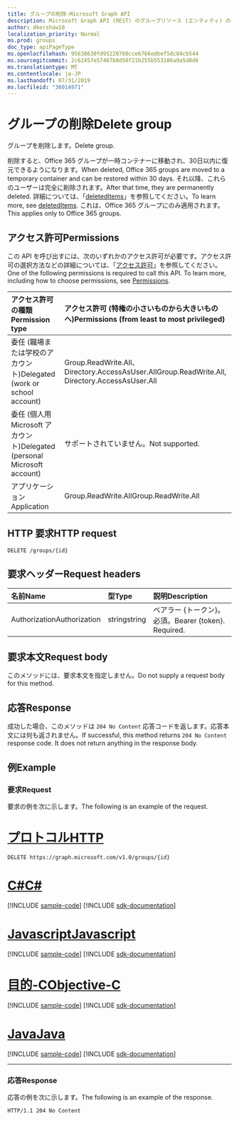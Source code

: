 ```yaml
---
title: グループの削除-Microsoft Graph API
description: Microsoft Graph API (REST) のグループリソース (エンティティ) の delete メソッドについて説明します。
author: dkershaw10
localization_priority: Normal
ms.prod: groups
doc_type: apiPageType
ms.openlocfilehash: 95638630fd95220760cce6766edbef5dc84cb544
ms.sourcegitcommit: 2c62457e57467b8d50f21b255b553106a9a5d8d6
ms.translationtype: MT
ms.contentlocale: ja-JP
ms.lasthandoff: 07/31/2019
ms.locfileid: "36014971"
---
```

# <a name="delete-group"></a><span data-ttu-id="7dbd4-103">グループの削除</span><span class="sxs-lookup"><span data-stu-id="7dbd4-103">Delete group</span></span>

<span data-ttu-id="7dbd4-104">グループを削除します。</span><span class="sxs-lookup"><span data-stu-id="7dbd4-104">Delete group.</span></span>  

<span data-ttu-id="7dbd4-105">削除すると、Office 365 グループが一時コンテナーに移動され、30日以内に復元できるようになります。</span><span class="sxs-lookup"><span data-stu-id="7dbd4-105">When deleted, Office 365 groups are moved to a temporary container and can be restored within 30 days.</span></span>  <span data-ttu-id="7dbd4-106">それ以降、これらのユーザーは完全に削除されます。</span><span class="sxs-lookup"><span data-stu-id="7dbd4-106">After that time, they are permanently deleted.</span></span>  <span data-ttu-id="7dbd4-107">詳細については、「[deletedItems](../resources/directory.md)」を参照してください。</span><span class="sxs-lookup"><span data-stu-id="7dbd4-107">To learn more, see [deletedItems](../resources/directory.md).</span></span>  <span data-ttu-id="7dbd4-108">これは、Office 365 グループにのみ適用されます。</span><span class="sxs-lookup"><span data-stu-id="7dbd4-108">This applies only to Office 365 groups.</span></span>

## <a name="permissions"></a><span data-ttu-id="7dbd4-109">アクセス許可</span><span class="sxs-lookup"><span data-stu-id="7dbd4-109">Permissions</span></span>

<span data-ttu-id="7dbd4-p102">この API を呼び出すには、次のいずれかのアクセス許可が必要です。アクセス許可の選択方法などの詳細については、「[アクセス許可](/graph/permissions-reference)」を参照してください。</span><span class="sxs-lookup"><span data-stu-id="7dbd4-p102">One of the following permissions is required to call this API. To learn more, including how to choose permissions, see [Permissions](/graph/permissions-reference).</span></span>

|<span data-ttu-id="7dbd4-112">アクセス許可の種類</span><span class="sxs-lookup"><span data-stu-id="7dbd4-112">Permission type</span></span>      | <span data-ttu-id="7dbd4-113">アクセス許可 (特権の小さいものから大きいものへ)</span><span class="sxs-lookup"><span data-stu-id="7dbd4-113">Permissions (from least to most privileged)</span></span>              |
|:--------------------|:---------------------------------------------------------|
|<span data-ttu-id="7dbd4-114">委任 (職場または学校のアカウント)</span><span class="sxs-lookup"><span data-stu-id="7dbd4-114">Delegated (work or school account)</span></span> | <span data-ttu-id="7dbd4-115">Group.ReadWrite.All、Directory.AccessAsUser.All</span><span class="sxs-lookup"><span data-stu-id="7dbd4-115">Group.ReadWrite.All, Directory.AccessAsUser.All</span></span>   |
|<span data-ttu-id="7dbd4-116">委任 (個人用 Microsoft アカウント)</span><span class="sxs-lookup"><span data-stu-id="7dbd4-116">Delegated (personal Microsoft account)</span></span> | <span data-ttu-id="7dbd4-117">サポートされていません。</span><span class="sxs-lookup"><span data-stu-id="7dbd4-117">Not supported.</span></span>    |
|<span data-ttu-id="7dbd4-118">アプリケーション</span><span class="sxs-lookup"><span data-stu-id="7dbd4-118">Application</span></span> | <span data-ttu-id="7dbd4-119">Group.ReadWrite.All</span><span class="sxs-lookup"><span data-stu-id="7dbd4-119">Group.ReadWrite.All</span></span> |

## <a name="http-request"></a><span data-ttu-id="7dbd4-120">HTTP 要求</span><span class="sxs-lookup"><span data-stu-id="7dbd4-120">HTTP request</span></span>

<!-- { "blockType": "ignored" } -->
```http
DELETE /groups/{id}
```

## <a name="request-headers"></a><span data-ttu-id="7dbd4-121">要求ヘッダー</span><span class="sxs-lookup"><span data-stu-id="7dbd4-121">Request headers</span></span>

| <span data-ttu-id="7dbd4-122">名前</span><span class="sxs-lookup"><span data-stu-id="7dbd4-122">Name</span></span>       | <span data-ttu-id="7dbd4-123">型</span><span class="sxs-lookup"><span data-stu-id="7dbd4-123">Type</span></span> | <span data-ttu-id="7dbd4-124">説明</span><span class="sxs-lookup"><span data-stu-id="7dbd4-124">Description</span></span>|
|:---------------|:--------|:----------|
| <span data-ttu-id="7dbd4-125">Authorization</span><span class="sxs-lookup"><span data-stu-id="7dbd4-125">Authorization</span></span>  | <span data-ttu-id="7dbd4-126">string</span><span class="sxs-lookup"><span data-stu-id="7dbd4-126">string</span></span>  | <span data-ttu-id="7dbd4-p103">ベアラー {トークン}。必須。</span><span class="sxs-lookup"><span data-stu-id="7dbd4-p103">Bearer {token}. Required.</span></span> |

## <a name="request-body"></a><span data-ttu-id="7dbd4-129">要求本文</span><span class="sxs-lookup"><span data-stu-id="7dbd4-129">Request body</span></span>

<span data-ttu-id="7dbd4-130">このメソッドには、要求本文を指定しません。</span><span class="sxs-lookup"><span data-stu-id="7dbd4-130">Do not supply a request body for this method.</span></span>

## <a name="response"></a><span data-ttu-id="7dbd4-131">応答</span><span class="sxs-lookup"><span data-stu-id="7dbd4-131">Response</span></span>

<span data-ttu-id="7dbd4-p104">成功した場合、このメソッドは `204 No Content` 応答コードを返します。応答本文には何も返されません。</span><span class="sxs-lookup"><span data-stu-id="7dbd4-p104">If successful, this method returns `204 No Content` response code. It does not return anything in the response body.</span></span>

## <a name="example"></a><span data-ttu-id="7dbd4-134">例</span><span class="sxs-lookup"><span data-stu-id="7dbd4-134">Example</span></span>

### <a name="request"></a><span data-ttu-id="7dbd4-135">要求</span><span class="sxs-lookup"><span data-stu-id="7dbd4-135">Request</span></span>

<span data-ttu-id="7dbd4-136">要求の例を次に示します。</span><span class="sxs-lookup"><span data-stu-id="7dbd4-136">The following is an example of the request.</span></span>

# <a name="httptabhttp"></a>[<span data-ttu-id="7dbd4-137">プロトコル</span><span class="sxs-lookup"><span data-stu-id="7dbd4-137">HTTP</span></span>](#tab/http)
<!-- {
  "blockType": "request",
  "name": "delete_group"
}-->
```http
DELETE https://graph.microsoft.com/v1.0/groups/{id}
```
# <a name="ctabcsharp"></a>[<span data-ttu-id="7dbd4-138">C#</span><span class="sxs-lookup"><span data-stu-id="7dbd4-138">C#</span></span>](#tab/csharp)
[!INCLUDE [sample-code](../includes/snippets/csharp/delete-group-csharp-snippets.md)]
[!INCLUDE [sdk-documentation](../includes/snippets/snippets-sdk-documentation-link.md)]

# <a name="javascripttabjavascript"></a>[<span data-ttu-id="7dbd4-139">Javascript</span><span class="sxs-lookup"><span data-stu-id="7dbd4-139">Javascript</span></span>](#tab/javascript)
[!INCLUDE [sample-code](../includes/snippets/javascript/delete-group-javascript-snippets.md)]
[!INCLUDE [sdk-documentation](../includes/snippets/snippets-sdk-documentation-link.md)]

# <a name="objective-ctabobjc"></a>[<span data-ttu-id="7dbd4-140">目的-C</span><span class="sxs-lookup"><span data-stu-id="7dbd4-140">Objective-C</span></span>](#tab/objc)
[!INCLUDE [sample-code](../includes/snippets/objc/delete-group-objc-snippets.md)]
[!INCLUDE [sdk-documentation](../includes/snippets/snippets-sdk-documentation-link.md)]

# <a name="javatabjava"></a>[<span data-ttu-id="7dbd4-141">Java</span><span class="sxs-lookup"><span data-stu-id="7dbd4-141">Java</span></span>](#tab/java)
[!INCLUDE [sample-code](../includes/snippets/java/delete-group-java-snippets.md)]
[!INCLUDE [sdk-documentation](../includes/snippets/snippets-sdk-documentation-link.md)]

---


### <a name="response"></a><span data-ttu-id="7dbd4-142">応答</span><span class="sxs-lookup"><span data-stu-id="7dbd4-142">Response</span></span>

<span data-ttu-id="7dbd4-143">応答の例を次に示します。</span><span class="sxs-lookup"><span data-stu-id="7dbd4-143">The following is an example of the response.</span></span> 
<!-- {
  "blockType": "response",
  "truncated": true
} -->
```http
HTTP/1.1 204 No Content
```

<!-- uuid: 8fcb5dbc-d5aa-4681-8e31-b001d5168d79
2015-10-25 14:57:30 UTC -->
<!-- {
  "type": "#page.annotation",
  "description": "Delete group",
  "keywords": "",
  "section": "documentation",
  "tocPath": "",
  "suppressions": [
  ]
}-->
